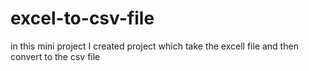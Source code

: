 # excel-to-csv-file
in this mini project I created project which take the excell file and then convert to the csv file
